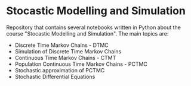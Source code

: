 # Stocastic Modelling and Simulation
Repository that contains several notebooks written in Python about the course "Stocastic Modelling and Simulation". The main topics are: 
- Discrete Time Markov Chains - DTMC
- Simulation of Discrete Time Markov Chains
- Continuous Time Markov Chains - CTMT
- Population Continuous Time Markov Chains - PCTMC
- Stochastic approximation of PCTMC
- Stochastic Differential Equations
